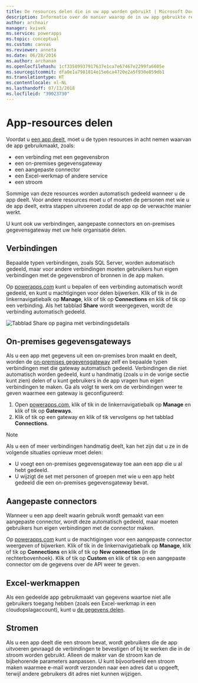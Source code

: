 ```yaml
---
title: De resources delen die in uw app worden gebruikt | Microsoft Docs
description: Informatie over de manier waarop de in uw app gebruikte resources worden gedeeld wanneer een app wordt gedeeld
author: archnair
manager: kvivek
ms.service: powerapps
ms.topic: conceptual
ms.custom: canvas
ms.reviewer: anneta
ms.date: 06/28/2016
ms.author: archanan
ms.openlocfilehash: 1cf33589937917637e1ca7e67467e2299fa6605e
ms.sourcegitcommit: dfa0e1a7981814e15e6ca4720e2a5f930e859db1
ms.translationtype: HT
ms.contentlocale: nl-NL
ms.lasthandoff: 07/13/2018
ms.locfileid: "39023730"
---
```

# <a name="share-app-resources"></a>App-resources delen
Voordat u [een app deelt](share-app.md), moet u de typen resources in acht nemen waarvan de app gebruikmaakt, zoals:

* een verbinding met een gegevensbron
* een on-premises gegevensgateway
* een aangepaste connector
* een Excel-werkmap of andere service
* een stroom

Sommige van deze resources worden automatisch gedeeld wanneer u de app deelt. Voor andere resources moet u of moeten de personen met wie u de app deelt, extra stappen uitvoeren zodat de app op de verwachte manier werkt.

U kunt ook uw verbindingen, aangepaste connectors en on-premises gegevensgateway met uw hele organisatie delen.

## <a name="connections"></a>Verbindingen
Bepaalde typen verbindingen, zoals SQL Server, worden automatisch gedeeld, maar voor andere verbindingen moeten gebruikers hun eigen verbindingen met de gegevensbron of bronnen in de app maken.

Op [powerapps.com](https://web.powerapps.com) kunt u bepalen of een verbinding automatisch wordt gedeeld, en kunt u machtigingen voor delen bijwerken. Klik of tik in de linkernavigatiebalk op **Manage**, klik of tik op **Connections** en klik of tik op een verbinding. Als het tabblad **Share** wordt weergegeven, wordt de verbinding automatisch gedeeld.

  ![Tabblad Share op pagina met verbindingsdetails](./media/share-app-resources/shared-connections.png)

## <a name="on-premises-data-gateways"></a>On-premises gegevensgateways
Als u een app met gegevens uit een on-premises bron maakt en deelt, worden de [on-premises gegevensgateway](gateway-management.md) zelf en bepaalde typen verbindingen met die gateway automatisch gedeeld. Verbindingen die niet automatisch worden gedeeld, kunt u handmatig (zoals u in de vorige sectie kunt zien) delen of u kunt gebruikers in de app vragen hun eigen verbindingen te maken. Ga als volgt te werk om de verbindingen weer te geven waarmee een gateway is geconfigureerd:

1. Open [powerapps.com](https://web.powerapps.com), klik of tik in de linkernavigatiebalk op **Manage** en klik of tik op **Gateways**.
2. Klik of tik op een gateway en klik of tik vervolgens op het tabblad **Connections**.

> [!NOTE]
> Als u een of meer verbindingen handmatig deelt, kan het zijn dat u ze in de volgende situaties opnieuw moet delen:

* U voegt een on-premises gegevensgateway toe aan een app die u al hebt gedeeld.
* U wijzigt de set met personen of groepen met wie u een app hebt gedeeld die een on-premises gegevensgateway bevat.

## <a name="custom-connectors"></a>Aangepaste connectors
Wanneer u een app deelt waarin gebruik wordt gemaakt van een aangepaste connector, wordt deze automatisch gedeeld, maar moeten gebruikers hun eigen verbindingen met de connector maken.

Op [powerapps.com](https://web.powerapps.com) kunt u de machtigingen voor een aangepaste connector weergeven of bijwerken. Klik of tik in de linkernavigatiebalk op **Manage**, klik of tik op **Connections** en klik of tik op **New connection** (in de rechterbovenhoek). Klik of tik op **Custom** en klik of tik op een aangepaste connector om de gegevens over de API weer te geven.

## <a name="excel-workbooks"></a>Excel-werkmappen
Als een gedeelde app gebruikmaakt van gegevens waartoe niet alle gebruikers toegang hebben (zoals een Excel-werkmap in een cloudopslagaccount), kunt u [de gegevens delen](share-app-data.md).

## <a name="flows"></a>Stromen
Als u een app deelt die een stroom bevat, wordt gebruikers die de app uitvoeren gevraagd de verbindingen te bevestigen of bij te werken die in de stroom worden gebruikt. Alleen de maker van de stroom kan de bijbehorende parameters aanpassen. U kunt bijvoorbeeld een stroom maken waarmee e-mail wordt verzonden naar een adres dat u opgeeft, terwijl andere gebruikers dit adres niet kunnen wijzigen.

